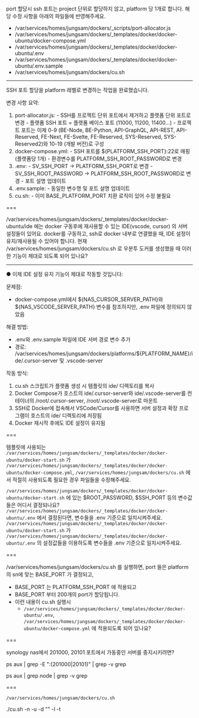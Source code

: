 port 할당시 ssh 포트는 project 단위로 할당하지 않고, platform 당 1개로 합니다.
해당 수정 사항을 아래의 파일들에 반영해주세요.

- /var/services/homes/jungsam/dockers/_scripts/port-allocator.js
- /var/services/homes/jungsam/dockers/_templates/docker/docker-ubuntu/docker-compose.yml
- /var/services/homes/jungsam/dockers/_templates/docker/docker-ubuntu/.env
- /var/services/homes/jungsam/dockers/_templates/docker/docker-ubuntu/.env.sample
- /var/services/homes/jungsam/dockers/cu.sh

---

SSH 포트 할당을 platform 레벨로 변경하는 작업을 완료했습니다.

  변경 사항 요약:

  1. port-allocator.js:
    - SSH를 프로젝트 단위 포트에서 제거하고 플랫폼 단위 포트로 변경
    - 플랫폼 SSH 포트 = 플랫폼 베이스 포트 (11000, 11200, 11400...)
    - 프로젝트 포트는 이제 0-9 (BE-Node, BE-Python, API-GraphQL, API-REST, API-Reserved, FE-Next, FE-Svelte,
  FE-Reserved, SYS-Reserved, SYS-Reserved2)와 10-19 (개발 버전)로 구성
  2. docker-compose.yml:
    - SSH 포트를 ${PLATFORM_SSH_PORT}:22로 매핑 (플랫폼당 1개)
    - 환경변수를 PLATFORM_SSH_ROOT_PASSWORD로 변경
  3. .env:
    - SV_SSH_PORT → PLATFORM_SSH_PORT로 변경
    - SV_SSH_ROOT_PASSWORD → PLATFORM_SSH_ROOT_PASSWORD로 변경
    - 포트 설명 업데이트
  4. .env.sample:
    - 동일한 변수명 및 포트 설명 업데이트
  5. cu.sh:
    - 이미 BASE_PLATFORM_PORT 치환 로직이 있어 수정 불필요

===

 /var/services/homes/jungsam/dockers/_templates/docker/docker-ubuntu/ide 에는 docker 구동후에 재사용할 수 있는 IDE(vscode, cursor) 의 서버 설정들이 있어요.
docker를 구동하고, ssh로 docker 내부로 연결했을 때, IDE 설정이 유지/재사용될 수 있어야 합니다. 현재 /var/services/homes/jungsam/dockers/cu.sh 로 우분투 도커를 생성했을 때 이러한 기능이 제대로 되도록 되어 있나요?

---

● 이제 IDE 설정 유지 기능이 제대로 작동할 것입니다:

  문제점:
  - docker-compose.yml에서 ${NAS_CURSOR_SERVER_PATH}와 ${NAS_VSCODE_SERVER_PATH} 변수를 참조하지만, .env 파일에
  정의되지 않았음

  해결 방법:
  - .env와 .env.sample 파일에 IDE 서버 경로 변수 추가
  - 경로: /var/services/homes/jungsam/dockers/platforms/${PLATFORM_NAME}/ide/.cursor-server 및 .vscode-server

  작동 방식:
  1. cu.sh 스크립트가 플랫폼 생성 시 템플릿의 ide/ 디렉토리를 복사
  2. Docker Compose가 호스트의 ide/.cursor-server와 ide/.vscode-server를 컨테이너의 /root/.cursor-server,
  /root/.vscode-server로 마운트
  3. SSH로 Docker에 접속해서 VSCode/Cursor를 사용하면 서버 설정과 확장 프로그램이 호스트의 ide/ 디렉토리에 저장됨
  4. Docker 재시작 후에도 IDE 설정이 유지됨

===

템플릿에 사용되는 `/var/services/homes/jungsam/dockers/_templates/docker/docker-ubuntu/docker-start.sh` 가 
`/var/services/homes/jungsam/dockers/_templates/docker/docker-ubuntu/docker-compose.yml`,
 `/var/services/homes/jungsam/dockers/cu.sh` 에서 적절히 사용되도록 필요한 경우 파일들을 수정해주세요.


 `/var/services/homes/jungsam/dockers/_templates/docker/docker-ubuntu/docker-start.sh` 에 있는 $ROOT_PASSWORD, $SSH_PORT 등의 변수값들은 어디서 결정되나요?
`/var/services/homes/jungsam/dockers/_templates/docker/docker-ubuntu/.env` 에서 결정된다면, 변수들을 .env 기준으로 일치시켜주세요.
 `/var/services/homes/jungsam/dockers/_templates/docker/docker-ubuntu/docker-start.sh` 가 `/var/services/homes/jungsam/dockers/_templates/docker/docker-ubuntu/.env` 의 설정값들을 이용하도록 변수들을 .env 기준으로 일치시켜주세요.

===

 /var/services/homes/jungsam/dockers/cu.sh 를 실행하면, port 들은 platform의 sn에 맞는 BASE_PORT 가 결정되고,
  - BASE_PORT 는 PLATFORM_SSH_PORT 에 적용되고
  - BASE_PORT 부터 200개의 port가 할당됩니다.
- 이런 내용이 cu.sh 실행시 
  - `/var/services/homes/jungsam/dockers/_templates/docker/docker-ubuntu/.env`, `/var/services/homes/jungsam/dockers/_templates/docker/docker-ubuntu/docker-compose.yml` 에 적용되도록 되어 있나요?

===

synology nas에서 201000, 20101 포트에서 가동중인 서버를 중지시키려면?

ps aux | grep -E ":(201000|20101)" | grep -v grep


ps aux | grep node | grep -v grep


===

`/var/services/homes/jungsam/dockers/cu.sh` 

./cu.sh -n <platform-name> -u <github-user-name> -d "<platform-description>" -l <target location> -t <template directory>




===


```sh
cd /var/services/homes/jungsam/dockers/platforms
xgit -e remove -u ilinkrun -n ubuntu-ilmac

cd /var/services/homes/jungsam/dockers && ./cu.sh -n ubuntu-ilmac -u ilinkrun -d "ubuntu docker for ilmac(개발 운용) on NAS"
```

===

`cd /var/services/homes/jungsam/dockers && ./cu.sh -n ubuntu-ilmac -u ilinkrun -d "ubuntu docker for ilmac(개발 운용) on NAS"` 를 실행하였더니, 아래와 같은 결과가 나왔어요.

> 몇 가지 문제가 있네요.
- Platform SN, Base Port 값이 비어있어요.
  - `/var/services/homes/jungsam/dockers/_scripts/port-allocator.js` 과 `/var/services/homes/jungsam/dockers/_manager/data/platforms.json` 에서 sn, port 변수값이 생성되어야 할 것 같아요.
- Description 이 실행 옵션(-d)에서 주어진 "ubuntu docker for ilmac(개발 운용) on NAS" 와 다른 값이네요.
  - platform-name, github-user, description 등이 제대로 전달되는지 확인해주세요.
- /var/services/homes/jungsam/dockers/platforms/ubuntu-ilmac/.env (템플릿: /var/services/homes/jungsam/dockers/_templates/docker/docker-ubuntu/.env) 에 변수값들이 제대로 적용되는지 확인해주세요.
 - BASE_PLATFORM_PORT, PLATFORM_SSH_PORT 등이 비어있어요.

> 대상 파일
- /var/services/homes/jungsam/dockers/cu.sh
- /var/services/homes/jungsam/dockers/_scripts/port-allocator.js
- /var/services/homes/jungsam/dockers/_manager/data/platforms.json
- /var/services/homes/jungsam/dockers/platforms/ubuntu-ilmac/.env
- /var/services/homes/jungsam/dockers/_templates/docker/docker-ubuntu/.env

```
Loading existing platform settings from: /var/services/homes/jungsam/dockers/_settings/dockers/.env.ubuntu-ilmac
  Platform SN: 
  Base Port: 
Creating new Ubuntu platform: ubuntu-ilmac
GitHub user: ilinkrun
Description: ilmac ubuntu docker server(개발 및 운영)
Target location: /var/services/homes/jungsam/dockers/platforms
Template directory: /var/services/homes/jungsam/dockers/_templates/docker/docker-ubuntu

Step 0: Creating target directory...
Created directory: /var/services/homes/jungsam/dockers/platforms/ubuntu-ilmac

Step 1: Copying template contents...
Template contents copied successfully

Step 2: Performing PLATFORM_NAME variable substitution...
Processing: ubuntu-ilmac/.env
  ✓ Substituted variables in ubuntu-ilmac/.env
Processing: ubuntu-ilmac/.env.sample
  ✓ Substituted variables in ubuntu-ilmac/.env.sample
Processing: ubuntu-ilmac/docker-compose.yml
  ✓ Substituted variables in ubuntu-ilmac/docker-compose.yml
  ⚠ File not found: ubuntu-ilmac/docker/docker-compose.yml
Processing: ubuntu-ilmac/docker/docker-compose.dev.yml
  ✓ Substituted variables in ubuntu-ilmac/docker/docker-compose.dev.yml
Processing: ubuntu-ilmac/docker/docker-compose.staging.yml
  ✓ Substituted variables in ubuntu-ilmac/docker/docker-compose.staging.yml
Processing: ubuntu-ilmac/docker/docker-compose.prod.yml
  ✓ Substituted variables in ubuntu-ilmac/docker/docker-compose.prod.yml
Processing: ubuntu-ilmac/scripts/dev-start.sh
  ✓ Substituted variables in ubuntu-ilmac/scripts/dev-start.sh
Processing: ubuntu-ilmac/README.md
  ✓ Substituted variables in ubuntu-ilmac/README.md
Processing: ubuntu-ilmac/package.json
  ✓ Substituted variables in ubuntu-ilmac/package.json
Processing: ubuntu-ilmac/environments/development/.env
  ✓ Substituted variables in ubuntu-ilmac/environments/development/.env
Processing: ubuntu-ilmac/environments/staging/.env
  ✓ Substituted variables in ubuntu-ilmac/environments/staging/.env
Processing: ubuntu-ilmac/environments/production/.env
  ✓ Substituted variables in ubuntu-ilmac/environments/production/.env
Variable substitution completed

Step 3: Changing to target directory...
Current directory: /var/services/homes/jungsam/dockers/platforms/ubuntu-ilmac

Step 4: Executing xgit command...


===


`_settings/dockers/.env.ubuntu-ilmac` 를 참고하지 않고, `_settings/dockers/template.env` 에서 직접 동적으로 '.env' 파일의 값들을 적용하도록 해주세요.

# Mysql
MYSQL_HOST=1.231.118.217
MYSQL_PORT=2306
MYSQL_USER=root
MYSQL_PASSWORD=mysqlIlmac1!

# PostgreSQL
POSTGRES_HOST=1.231.118.217
POSTGRES_USER=admin
POSTGRES_PASSWORD="IlmacPost9)"
POSTGRES_PORT=5433

===

`/var/services/homes/jungsam/dockers/_manager/data/platforms.json` 에서 
- 같은 이름의 platform이 있을 때는, sn은 그대로 사용해야 합니다. 현재는 platforms.json 에는 sn=0 으로 되어 있는데, sn=1로 1을 증가시켰네요.
- 같은 이름의 platform이 없을 때는, platforms.json 에 생성하려고 하는 platform 정보를 추가해야 합니다. 추가할 때 sn은 현재 sn 중 가장 큰값 + 1을 하여서 생성합니다.
- 우선 platform 정보 중, `cu.sh`에서 전달받지 않는 변수와 시간등 자동생성 가능한 변수를 제외하고는 우선은 제거하도록 합니다. 제거 후의 형태는 아래와 같습니다.

```json
    "ubuntu-ilmac": {
      "id": "ubuntu-ilmac",
      "sn": 0,
      "name": "ubuntu-ilmac",
      "description": "ubuntu for ilmac",
      "githubUser": "ilinkrun",
      "createdAt": "2025-10-04T04:17:45.737Z",
      "updatedAt": "2025-10-04T04:17:45.737Z",
      "status": "active",
      "settings": {
        "basePort": 11000,
        "portIncrement": 10,
        "network": {
          "subnet": "172.20.0.0/16",
          "gateway": "172.20.0.1"
        },
      },
      "projectCount": 0,
      "projectIds": []
    }
```

===


`/var/services/homes/jungsam/dockers/_templates/docker/docker-ubuntu/.env.sample` 파일은 삭제합니다.


===

sh-4.4$ cd /var/services/homes/jungsam/dockers/platforms/ubuntu-ilmac

# 전체 인프라 시작
docker-compose up -d


```sh
cd /var/services/homes/jungsam/dockers/platforms/ubuntu-ilmac && docker-compose up -d

WARN[0000] The "MYSQL_DATABASE" variable is not set. Defaulting to a blank string. 
WARN[0000] The "POSTGRES_DB" variable is not set. Defaulting to a blank string. 
[+] Running 2/2
 ✔ Network ubuntu-ilmac_dev-network  Created                                                                                            0.8s 
 ✔ Container ubuntu-ilmac            Started      
```

```
ssh root@1.231.118.217 -p 11000
```

## cursor.ai

```
/exposed
```

===

- `/var/services/homes/jungsam/dockers/cu.sh` 로 생성한 도커 `/var/services/homes/jungsam/dockers/platforms/ubuntu-ilmac` 에 ssh로 접속이 성공적입니다. cursor IDE로 접속하였더니 접속이 됩니다.
- 그런데, cursor나 terminal(도커 내)에서 claude code로 작업을 하면,
  - docker를 재실행하면 claude login을 다시 해야 하고,
  - session 정보가 모두 사라집니다.
- claude code의 접속, 작업 정보는 도커 내부의 어디에 저장되나요?
  - 우선 커서 서버의 영속성을 위해 '/var/services/homes/jungsam/dockers/platforms/ubuntu-ilmac/ide/.cursor-server'는 도커 내부와 volume으로 연결되어 있어요.
  - claude code의 정보도 volume으로 연결해두고 싶어요.
  - cursor.ai의 claude code extension으로 작업한 로그인, 작업 세션 정보와 도커 내부의 터미널에서의 세션 정보에 대해 모두 경로를 알려주세요.

---

● Claude Code의 설정과 세션 정보는 다음 경로에 저장됩니다:

  1. Claude Code CLI (터미널) 정보

  - 인증 정보: /root/.claude/.credentials.json (OAuth 토큰)
  - 설정 및 프로젝트 정보: /root/.claude.json (프로젝트별 히스토리, 설정)
  - 설정 파일: /root/.claude/settings.local.json
  - 쉘 스냅샷: /root/.claude/shell-snapshots/
  - Todo 정보: /root/.claude/todos/
  - 프로젝트 정보: /root/.claude/projects/

  2. Cursor IDE의 Claude Code Extension 정보

  - Extension 로그: /root/.cursor-server/data/logs/*/exthost*/Anthropic.claude-code
  - Extension 파일: /root/.cursor-server/extensions/anthropic.claude-code-2.0.1-universal
  - User 데이터: /root/.cursor-server/data/User/

  Docker Volume 설정 권장사항

  현재 cursor-server는 이미 volume으로 연결되어 있으므로, Claude Code도 동일하게 설정하려면:

  # docker run 시 추가 volume 마운트
  -v /var/services/homes/jungsam/dockers/platforms/ubuntu-ilmac/claude:/root/.claude

  이렇게 하면 다음이 보존됩니다:
  - Claude 로그인 정보 (OAuth 토큰)
  - 프로젝트별 대화 히스토리
  - 설정 파일
  - Todo 리스트
  - Shell 스냅샷

  Docker를 재시작해도 Claude Code 로그인 상태와 모든 작업 세션이 유지됩니다.

===

`/var/services/homes/jungsam/dockers/_templates/docker/docker-ubuntu/.env` 파일에 
아래와 같이 docker-compse.yml 에 사용할 변수를 추가했어요. PLATFORM_PORT_END 는 BASE_PLATFORM_PORT + 199 값이 넣어지면 됩니다. 이와 같은 값이 적용되도록 `/var/services/homes/jungsam/dockers/cu.sh` 를 수정해주세요.

- PLATFORM_PORT_START=${BASE_PLATFORM_PORT}
- PLATFORM_PORT_END=${PLATFORM_PORT_END}

===

`/var/services/homes/jungsam/dockers/cu.sh` 에서 docker-compose.yml ${PLATFORM_NAME}는 platform name으로 치환해주세요. 다른 변수는 그대로 두어야 합니다.
